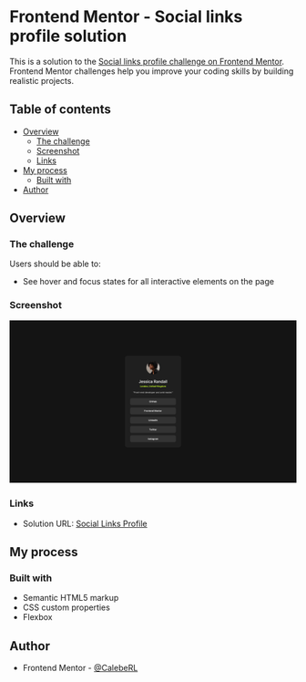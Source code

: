 # Frontend Mentor - Social links profile solution

This is a solution to the [Social links profile challenge on Frontend Mentor](https://www.frontendmentor.io/challenges/social-links-profile-UG32l9m6dQ). Frontend Mentor challenges help you improve your coding skills by building realistic projects. 

## Table of contents

- [Overview](#overview)
  - [The challenge](#the-challenge)
  - [Screenshot](#screenshot)
  - [Links](#links)
- [My process](#my-process)
  - [Built with](#built-with)
- [Author](#author)

## Overview

### The challenge

Users should be able to:

- See hover and focus states for all interactive elements on the page

### Screenshot

![](./images/screenshot.png)

### Links

- Solution URL: [Social Links Profile](https://caleberl.github.io/social-links-profile/)

## My process

### Built with

- Semantic HTML5 markup
- CSS custom properties
- Flexbox

## Author

- Frontend Mentor - [@CalebeRL](https://www.frontendmentor.io/profile/CalebeRL)

